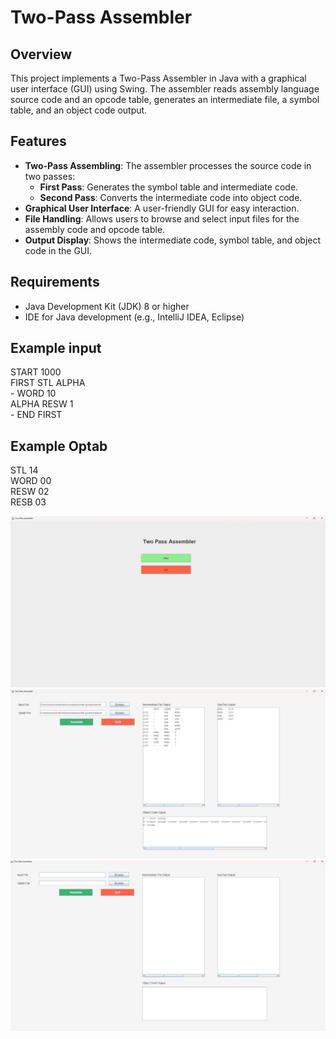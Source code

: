 # Two-Pass Assembler

## Overview

This project implements a Two-Pass Assembler in Java with a graphical user interface (GUI) using Swing. The assembler reads assembly language source code and an opcode table, generates an intermediate file, a symbol table, and an object code output.

## Features

- **Two-Pass Assembling**: The assembler processes the source code in two passes:
  - **First Pass**: Generates the symbol table and intermediate code.
  - **Second Pass**: Converts the intermediate code into object code.
- **Graphical User Interface**: A user-friendly GUI for easy interaction.
- **File Handling**: Allows users to browse and select input files for the assembly code and opcode table.
- **Output Display**: Shows the intermediate code, symbol table, and object code in the GUI.

## Requirements

- Java Development Kit (JDK) 8 or higher
- IDE for Java development (e.g., IntelliJ IDEA, Eclipse)

## Example input

START 1000\
FIRST STL  ALPHA\
\-      WORD  10\
ALPHA RESW  1\
\-      END  FIRST

## Example Optab

STL  14\
WORD 00\
RESW 02\
RESB 03


![Alt text](images/Home.png)
![Alt text](images/Output.png)
![Alt text](images/SelectionScreen.png)
